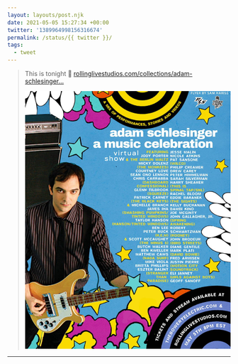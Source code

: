 ```yaml
---
layout: layouts/post.njk
date: 2021-05-05 15:27:34 +00:00
twitter: '1389964998156316674'
permalink: /status/{{ twitter }}/
tags: 
  - tweet
---
```


> This is tonight 💚
> [rollinglivestudios.com/collections/adam-schlesinger…](https://rollinglivestudios.com/collections/adam-schlesinger-music-celebration-box-office)
> 
> ![lineup for Adam Schlesinger a Music Celebration](/img/1389964998156316674.jpg)

---

